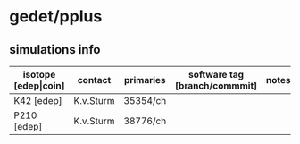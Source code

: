 # gedet/pplus

## simulations info

| isotope \[edep\|coin\] | contact   | primaries | software tag \[branch/commmit\]  | notes            |
| ---------------------- | --------- | --------- | :------------------------------: | ---------------- |
|  K42 \[edep\]          | K.v.Sturm | 35354/ch  |                                  |                  |
|  P210 \[edep\]         | K.v.Sturm | 38776/ch  |                                  |                  |
